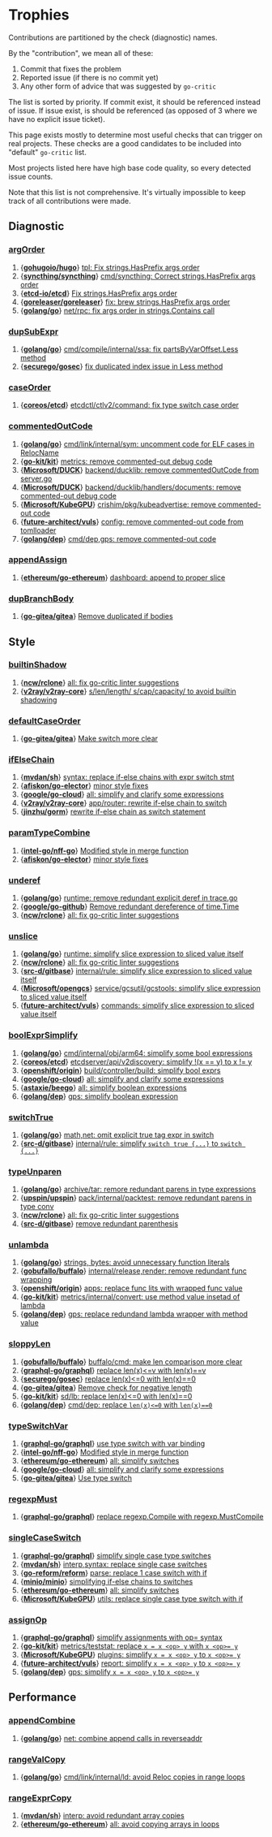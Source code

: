 # Trophies

Contributions are partitioned by the check (diagnostic) names.

By the "contribution", we mean all of these:

1. Commit that fixes the problem
2. Reported issue (if there is no commit yet)
3. Any other form of advice that was suggested by `go-critic`

The list is sorted by priority.
If commit exist, it should be referenced instead of issue.
If issue exist, is should be referenced (as opposed of 3 where
we have no explicit issue ticket).

This page exists mostly to determine most useful checks that can trigger on real projects.
These checks are a good candidates to be included into "default" `go-critic` list.

Most projects listed here have high base code quality, so every detected issue counts.

Note that this list is not comprehensive.
It's virtually impossible to keep track of all contributions were made.

## Diagnostic

### [argOrder](https://go-critic.github.io/overview.html#argOrder-ref)

1. {**[gohugoio/hugo](https://github.com/gohugoio/hugo)**} [tpl: Fix strings.HasPrefix args order](https://github.com/gohugoio/hugo/commit/7201042946dde78d5ea4fea9cb006fb4dded55c1)
1. {**[syncthing/syncthing](https://github.com/syncthing/syncthing)**} [cmd/syncthing: Correct strings.HasPrefix args order](https://github.com/syncthing/syncthing/commit/ca47b4c218eb2e6b8aff49b58dca4dd4b65a7e10)
1. {**[etcd-io/etcd](https://github.com/etcd-io/etcd)**} [Fix strings.HasPrefix args order](https://github.com/etcd-io/etcd/commit/1fe6f109c87c4fa47775426a6a60c3b954ed5c33)
1. {**[goreleaser/goreleaser](https://github.com/goreleaser/goreleaser)**} [fix: brew strings.HasPrefix args order](https://github.com/goreleaser/goreleaser/commit/ba09765bfa2c980e3051c33c921d556a4a1b53a3)
1. {**[golang/go](https://github.com/golang/go)**} [net/rpc: fix args order in strings.Contains call](https://go-review.googlesource.com/c/go/+/161157)

### [dupSubExpr](https://go-critic.github.io/overview.html#dupSubExpr-ref)

1. {**[golang/go](https://github.com/golang/go)**} [cmd/compile/internal/ssa: fix partsByVarOffset.Less method](https://golang.org/cl/122776)
1. {**[securego/gosec](https://github.com/securego/gosec)**} [fix duplicated index issue in Less method](https://github.com/securego/gosec/pull/221)

### [caseOrder](https://go-critic.github.io/overview.html#assignOp-ref)

1. {**[coreos/etcd](https://github.com/coreos/etcd)**} [etcdctl/ctlv2/command: fix type switch case order](https://github.com/coreos/etcd/pull/9968)

### [commentedOutCode](https://go-critic.github.io/overview.html#commentedOutCode-ref)

1. {**[golang/go](https://github.com/golang/go)**} [cmd/link/internal/sym: uncomment code for ELF cases in RelocName](https://golang.org/cl/122896)
1. {**[go-kit/kit](https://github.com/go-kit/kit)**} [metrics: remove commented-out debug code](https://github.com/go-kit/kit/pull/770)
1. {**[Microsoft/DUCK](https://github.com/Microsoft/DUCK)**} [backend/ducklib: remove commentedOutCode from server.go](https://github.com/Microsoft/DUCK/pull/131)
1. {**[Microsoft/DUCK](https://github.com/Microsoft/DUCK)**} [backend/ducklib/handlers/documents: remove commented-out debug code](https://github.com/Microsoft/DUCK/pull/132)
1. {**[Microsoft/KubeGPU](https://github.com/Microsoft/KubeGPU)**} [crishim/pkg/kubeadvertise: remove commented-out code](https://github.com/Microsoft/KubeGPU/pull/39)
1. {**[future-architect/vuls](https://github.com/future-architect/vuls)**} [config: remove commented-out code from tomlloader](https://github.com/future-architect/vuls/pull/714)
1. {**[golang/dep](https://github.com/golang/dep)**} [cmd/dep,gps: remove commented-out code](https://github.com/golang/dep/pull/2030)

### [appendAssign](https://go-critic.github.io/overview.html#appendAssign-ref)

1. {**[ethereum/go-ethereum](https://github.com/ethereum/go-ethereum)**} [dashboard: append to proper slice](https://github.com/ethereum/go-ethereum/pull/17266)

### [dupBranchBody](https://go-critic.github.io/overview.html#dupBranchBody-ref)

1. {**[go-gitea/gitea](https://github.com/go-gitea/gitea)**} [Remove duplicated if bodies](https://github.com/go-gitea/gitea/pull/5121)

## Style

### [builtinShadow](https://go-critic.github.io/overview.html#builtinShadow-ref)

1. {**[ncw/rclone](https://github.com/ncw/rclone)**} [all: fix go-critic linter suggestions](https://github.com/ncw/rclone/pull/2440)
1. {**[v2ray/v2ray-core](https://github.com/v2ray/v2ray-core)**} [s/len/length/ s/cap/capacity/ to avoid builtin shadowing](https://github.com/v2ray/v2ray-core/pull/1292)

### [defaultCaseOrder](https://go-critic.github.io/overview.html#defaultCaseOrder-ref)

1. {**[go-gitea/gitea](https://github.com/go-gitea/gitea)**} [Make switch more clear](https://github.com/go-gitea/gitea/pull/5119)

### [ifElseChain](https://go-critic.github.io/overview.html#ifElseChain-ref)

1. {**[mvdan/sh](https://github.com/mvdan/sh)**} [syntax: replace if-else chains with expr switch stmt](https://github.com/mvdan/sh/pull/254)
1. {**[afiskon/go-elector](https://github.com/afiskon/go-elector)**} [minor style fixes](https://github.com/afiskon/go-elector/pull/1)
1. {**[google/go-cloud](https://github.com/google/go-cloud)**} [all: simplify and clarify some expressions](https://github.com/google/go-cloud/pull/260)
1. {**[v2ray/v2ray-core](https://github.com/v2ray/v2ray-core)**} [app/router: rewrite if-else chain to switch](https://github.com/v2ray/v2ray-core/pull/1293)
1. {**[jinzhu/gorm](https://github.com/jinzhu/gorm)**} [rewrite if-else chain as switch statement](https://github.com/jinzhu/gorm/pull/2121)

### [paramTypeCombine](https://go-critic.github.io/overview.html#paramTypeCombine-ref)

1. {**[intel-go/nff-go](https://github.com/intel-go/nff-go)**} [Modified style in merge function](https://github.com/intel-go/nff-go/pull/338)
1. {**[afiskon/go-elector](https://github.com/afiskon/go-elector)**} [minor style fixes](https://github.com/afiskon/go-elector/pull/1)

### [underef](https://go-critic.github.io/overview.html#underef-ref)

1. {**[golang/go](https://github.com/golang/go)**} [runtime: remove redundant explicit deref in trace.go](https://golang.org/cl/122895)
1. {**[google/go-github](https://github.com/google/go-github)**} [Remove redundant dereference of time.Time](https://github.com/google/go-github/pull/960)
1. {**[ncw/rclone](https://github.com/ncw/rclone)**} [all: fix go-critic linter suggestions](https://github.com/ncw/rclone/pull/2440)

### [unslice](https://go-critic.github.io/overview.html#unslice-ref)

1. {**[golang/go](https://github.com/golang/go)**} [runtime: simplify slice expression to sliced value itself](https://go-review.googlesource.com/c/go/+/123375)
1. {**[ncw/rclone](https://github.com/ncw/rclone)**} [all: fix go-critic linter suggestions](https://github.com/ncw/rclone/pull/2440)
1. {**[src-d/gitbase](https://github.com/src-d/gitbase)**} [internal/rule: simplify slice expression to sliced value itself](https://github.com/src-d/gitbase/pull/503)
1. {**[Microsoft/opengcs](https://github.com/Microsoft/opengcs)**} [service/gcsutil/gcstools: simplify slice expression to sliced value itself](https://github.com/Microsoft/opengcs/pull/260)
1. {**[future-architect/vuls](https://github.com/future-architect/vuls)**} [commands: simplify slice expression to sliced value itself](https://github.com/future-architect/vuls/pull/715)

### [boolExprSimplify](https://go-critic.github.io/overview.html#boolExprSimplify-ref)

1. {**[golang/go](https://github.com/golang/go)**} [cmd/internal/obj/arm64: simplify some bool expressions](https://go-review.googlesource.com/c/go/+/123377)
1. {**[coreos/etcd](https://github.com/coreos/etcd)**} [etcdserver/api/v2discovery: simplify !(x == y) to x != y](https://github.com/coreos/etcd/pull/9969)
1. {**[openshift/origin](https://github.com/openshift/origin)**} [build/controller/build: simplify bool exprs](https://github.com/openshift/origin/pull/20542)
1. {**[google/go-cloud](https://github.com/google/go-cloud)**} [all: simplify and clarify some expressions](https://github.com/google/go-cloud/pull/260)
1. {**[astaxie/beego](github.com/astaxie/beego)**} [all: simplify boolean expressions](https://github.com/astaxie/beego/pull/3523)
1. {**[golang/dep](https://github.com/golang/dep)**} [gps: simplify boolean expression](https://github.com/golang/dep/pull/2027)

### [switchTrue](https://go-critic.github.io/overview.html#switchTrue-ref)

1. {**[golang/go](https://github.com/golang/go)**} [math,net: omit explicit true tag expr in switch](https://go-review.googlesource.com/c/go/+/123378)
1. {**[src-d/gitbase](https://github.com/src-d/gitbase)**} [internal/rule: simplify `switch true {...}` to `switch {...}`](https://github.com/src-d/gitbase/pull/504)

### [typeUnparen](https://go-critic.github.io/overview.html#typeUnparen-ref)

1. {**[golang/go](https://github.com/golang/go)**} [archive/tar: remore redundant parens in type expressions](https://go-review.googlesource.com/c/go/+/123379)
1. {**[upspin/upspin](https://github.com/upspin/upspin)**} [pack/internal/packtest: remove redundant parens in type conv](https://github.com/upspin/upspin/commit/1e73992b518722f8eb59d37ad70df02179063d76)
1. {**[ncw/rclone](https://github.com/ncw/rclone)**} [all: fix go-critic linter suggestions](https://github.com/ncw/rclone/pull/2440)
1. {**[src-d/gitbase](https://github.com/src-d/gitbase)**} [remove redundant parenthesis](https://github.com/src-d/gitbase/pull/505)

### [unlambda](https://go-critic.github.io/overview.html#unlambda-ref)

1. {**[golang/go](https://github.com/golang/go)**} [strings, bytes: avoid unnecessary function literals](https://go-review.googlesource.com/c/go/+/127756)
1. {**[gobufallo/buffalo](https://github.com/gobuffalo/buffalo)**} [internal/release,render: remove redundant func wrapping](https://github.com/gobuffalo/buffalo/pull/1211)
1. {**[openshift/origin](https://github.com/openshift/origin)**} [apps: replace func lits with wrapped func value](https://github.com/openshift/origin/pull/20541)
1. {**[go-kit/kit](https://github.com/go-kit/kit)**} [metrics/internal/convert: use method value insetad of lambda](https://github.com/go-kit/kit/pull/767)
1. {**[golang/dep](https://github.com/golang/dep)**} [gps: replace redundand lambda wrapper with method value](https://github.com/golang/dep/pull/2029)

### [sloppyLen](https://go-critic.github.io/overview.html#sloppyLen-ref)

1. {**[gobufallo/buffalo](https://github.com/gobuffalo/buffalo)**} [buffalo/cmd: make len comparison more clear](https://github.com/gobuffalo/buffalo/pull/1212)
1. {**[graphql-go/graphql](https://github.com/graphql-go/graphql)**} [replace len(x)<=v with len(x)==v](https://github.com/graphql-go/graphql/pull/374)
1. {**[securego/gosec](https://github.com/securego/gosec)**} [replace len(x)<=0 with len(x)==0](https://github.com/securego/gosec/pull/220)
1. {**[go-gitea/gitea](https://github.com/go-gitea/gitea)**} [Remove check for negative length](https://github.com/go-gitea/gitea/pull/5120)
1. {**[go-kit/kit](https://github.com/go-kit/kit)**} [sd/lb: replace len(x)<=0 with len(x)==0](https://github.com/go-kit/kit/pull/768)
1. {**[golang/dep](https://github.com/golang/dep)**} [cmd/dep: replace `len(x)<=0` with `len(x)==0`](https://github.com/golang/dep/pull/2031)

### [typeSwitchVar](https://go-critic.github.io/overview.html#typeSwitchVar-ref)

1. {**[graphql-go/graphql](https://github.com/graphql-go/graphql)**} [use type switch with var binding](https://github.com/graphql-go/graphql/pull/372)
1. {**[intel-go/nff-go](https://github.com/intel-go/nff-go)**} [Modified style in merge function](https://github.com/intel-go/nff-go/pull/338)
1. {**[ethereum/go-ethereum](https://github.com/ethereum/go-ethereum)**} [all: simplify switches](https://github.com/ethereum/go-ethereum/pull/17267)
1. {**[google/go-cloud](https://github.com/google/go-cloud)**} [all: simplify and clarify some expressions](https://github.com/google/go-cloud/pull/260)
1. {**[go-gitea/gitea](https://github.com/go-gitea/gitea)**} [Use type switch](https://github.com/go-gitea/gitea/pull/5122)

### [regexpMust](https://go-critic.github.io/overview.html#regexpMust-ref)

1. {**[graphql-go/graphql](https://github.com/graphql-go/graphql)**} [replace regexp.Compile with regexp.MustCompile](https://github.com/graphql-go/graphql/pull/373)

### [singleCaseSwitch](https://go-critic.github.io/overview.html#regexpMust-ref)

1. {**[graphql-go/graphql](https://github.com/graphql-go/graphql)**} [simplify single case type switches](https://github.com/graphql-go/graphql/pull/375)
1. {**[mvdan/sh](https://github.com/mvdan/sh)**} [interp,syntax: replace single case switches](https://github.com/mvdan/sh/pull/255)
1. {**[go-reform/reform](https://github.com/go-reform/reform/pull/166)**} [parse: replace 1 case switch with if](https://github.com/go-reform/reform/pull/166)
1. {**[minio/minio](https://github.com/minio/minio)**} [simplifying if-else chains to switches](https://github.com/minio/minio/pull/6208)
1. {**[ethereum/go-ethereum](https://github.com/ethereum/go-ethereum)**} [all: simplify switches](https://github.com/ethereum/go-ethereum/pull/17267)
1. {**[Microsoft/KubeGPU](https://github.com/Microsoft/KubeGPU)**} [utils: replace single case type switch with if](https://github.com/Microsoft/KubeGPU/pull/38)

### [assignOp](https://go-critic.github.io/overview.html#assignOp-ref)

1. {**[graphql-go/graphql](https://github.com/graphql-go/graphql)**} [simplify assignments with op= syntax](https://github.com/graphql-go/graphql/pull/376)
1. {**[go-kit/kit](https://github.com/go-kit/kit)**} [metrics/teststat: replace `x = x <op> y` with `x <op>= y`](https://github.com/go-kit/kit/pull/769)
1. {**[Microsoft/KubeGPU](https://github.com/Microsoft/KubeGPU)**} [plugins: simplify `x = x <op> y` to `x <op>= y`](https://github.com/Microsoft/KubeGPU/pull/40)
1. {**[future-architect/vuls](https://github.com/future-architect/vuls)**} [report: simplify `x = x <op> y` to `x <op>= y`](https://github.com/future-architect/vuls/pull/716)
1. {**[golang/dep](https://github.com/golang/dep)**} [gps: simplify `x = x <op> y` to `x <op>= y`](https://github.com/golang/dep/pull/2028)

## Performance

### [appendCombine](https://go-critic.github.io/overview.html#appendCombine-ref)

1. {**[golang/go](https://github.com/golang/go)**} [net: combine append calls in reverseaddr](https://golang.org/cl/117615)

### [rangeValCopy](https://go-critic.github.io/overview.html#rangevalcopy)

1. {**[golang/go](https://github.com/golang/go)**} [cmd/link/internal/ld: avoid Reloc copies in range loops](https://golang.org/cl/113636)

### [rangeExprCopy](https://go-critic.github.io/overview.html#rangeExprCopy-ref)

1. {**[mvdan/sh](https://github.com/mvdan/sh)**} [interp: avoid redundant array copies](https://github.com/mvdan/sh/pull/253)
1. {**[ethereum/go-ethereum](https://github.com/ethereum/go-ethereum)**} [all: avoid copying arrays in loops](https://github.com/ethereum/go-ethereum/pull/17265)
